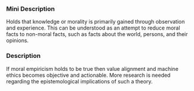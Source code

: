 ### Mini Description

Holds that knowledge or morality is primarily gained through observation and experience. This can be understood as an attempt to reduce moral facts to non-moral facts, such as facts about the world, persons, and their opinions. 

### Description

If moral empiricism holds to be true then value alignment and machine ethics becomes objective and actionable. More research is needed regarding the epistemological implications of such a theory.
